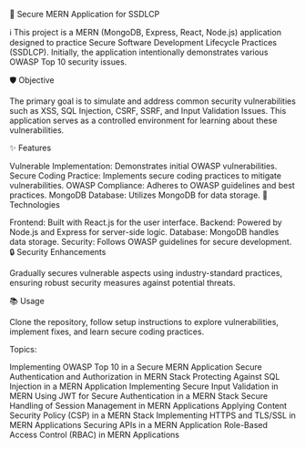 🚀 Secure MERN Application for SSDLCP

ℹ️ This project is a MERN (MongoDB, Express, React, Node.js) application designed to practice Secure Software Development Lifecycle Practices (SSDLCP). Initially, the application intentionally demonstrates various OWASP Top 10 security issues.

🛡️ Objective

The primary goal is to simulate and address common security vulnerabilities such as XSS, SQL Injection, CSRF, SSRF, and Input Validation Issues. This application serves as a controlled environment for learning about these vulnerabilities.

✨ Features

Vulnerable Implementation: Demonstrates initial OWASP vulnerabilities.
Secure Coding Practice: Implements secure coding practices to mitigate vulnerabilities.
OWASP Compliance: Adheres to OWASP guidelines and best practices.
MongoDB Database: Utilizes MongoDB for data storage.
🔧 Technologies

Frontend: Built with React.js for the user interface.
Backend: Powered by Node.js and Express for server-side logic.
Database: MongoDB handles data storage.
Security: Follows OWASP guidelines for secure development.
🔒 Security Enhancements

Gradually secures vulnerable aspects using industry-standard practices, ensuring robust security measures against potential threats.

📚 Usage

Clone the repository, follow setup instructions to explore vulnerabilities, implement fixes, and learn secure coding practices.

Topics:

Implementing OWASP Top 10 in a Secure MERN Application
Secure Authentication and Authorization in MERN Stack
Protecting Against SQL Injection in a MERN Application
Implementing Secure Input Validation in MERN
Using JWT for Secure Authentication in a MERN Stack
Secure Handling of Session Management in MERN Applications
Applying Content Security Policy (CSP) in a MERN Stack
Implementing HTTPS and TLS/SSL in MERN Applications
Securing APIs in a MERN Application
Role-Based Access Control (RBAC) in MERN Applications
